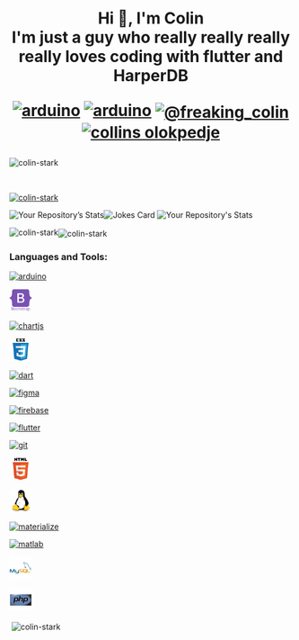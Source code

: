 <h1 align="center">Hi 👋, I'm Colin<br>I'm just a guy who really really really really loves coding with flutter and HarperDB<br>
<p align="center">
<a href="mailto:collinscodes@gmail.com?"><img src="https://cdn-icons-png.flaticon.com/512/281/281769.png" alt="arduino" width="50" height="50"/></a> <a href="https://hashnode.com/@unorthodox-developer"><img src="https://cdn.hashnode.com/res/hashnode/image/upload/v1611902473383/CDyAuTy75.png?auto=compress" alt="arduino" width="50" height="50"/></a> <a href="https://twitter.com/@freaking_colin" target="blank"><img align="center" src="https://aux2.iconspalace.com/uploads/twitter-icon-256-2130177043.png" alt="@freaking_colin" height="50" width="50"/></a> <a href="https://www.linkedin.com/in/collins-olokpedje-739955136/" target="blank"><img align="center" src="https://upload.wikimedia.org/wikipedia/commons/thumb/e/e9/Linkedin_icon.svg/256px-Linkedin_icon.svg.png" alt="collins olokpedje" height="50" width="50" /></a>
</p>
</h1>

<p align="left"> <img src="https://komarev.com/ghpvc/?username=colin-stark&label=Profile%20views&color=0e75b6&style=flat" alt="colin-stark" /> </p><br>
<p align="left"> <a href="https://github.com/ryo-ma/github-profile-trophy"><img src="https://github-profile-trophy.vercel.app/?username=colin-stark" alt="colin-stark" /></a> </p>


![Your Repository’s Stats](https://github-readme-stats.vercel.app/api?username=Colin-Stark&show_icons=true)![Jokes Card](https://readme-jokes.vercel.app/api)
![Your Repository's Stats](https://github-readme-stats.vercel.app/api/top-langs/?username=Colin-Stark&theme=blue-green) 
 
<p><img align="left" src="https://github-readme-stats.vercel.app/api/top-langs?username=colin-stark&show_icons=true&locale=en&layout=compact" alt="colin-stark" /></p>

<p><img align="center" src="https://github-readme-streak-stats.herokuapp.com/?user=colin-stark&" alt="colin-stark" /></p>



<h3 align="left">Languages and Tools:</h3>
<p align="left"> <a href="https://www.arduino.cc/" target="_blank" rel="noreferrer"> 

<img src="https://cdn.worldvectorlogo.com/logos/arduino-1.svg" alt="arduino" width="40" height="40"/> </a> <a href="https://getbootstrap.com" target="_blank" rel="noreferrer">

<img src="https://raw.githubusercontent.com/devicons/devicon/master/icons/bootstrap/bootstrap-plain-wordmark.svg" alt="bootstrap" width="40" height="40"/> </a> <a href="https://www.chartjs.org" target="_blank" rel="noreferrer"> 

<img src="https://www.chartjs.org/media/logo-title.svg" alt="chartjs" width="40" height="40"/> </a> <a href="https://www.w3schools.com/css/" target="_blank" rel="noreferrer"> 

<img src="https://raw.githubusercontent.com/devicons/devicon/master/icons/css3/css3-original-wordmark.svg" alt="css3" width="40" height="40"/> </a> <a href="https://dart.dev" target="_blank" rel="noreferrer"> 

<img src="https://www.vectorlogo.zone/logos/dartlang/dartlang-icon.svg" alt="dart" width="40" height="40"/> </a> <a href="https://www.figma.com/" target="_blank" rel="noreferrer">

<img src="https://www.vectorlogo.zone/logos/figma/figma-icon.svg" alt="figma" width="40" height="40"/> </a> <a href="https://firebase.google.com/" target="_blank" rel="noreferrer"> 

<img src="https://www.vectorlogo.zone/logos/firebase/firebase-icon.svg" alt="firebase" width="40" height="40"/> </a> <a href="https://flutter.dev" target="_blank" rel="noreferrer"> 

<img src="https://www.vectorlogo.zone/logos/flutterio/flutterio-icon.svg" alt="flutter" width="40" height="40"/> </a> <a href="https://git-scm.com/" target="_blank" rel="noreferrer">

<img src="https://www.vectorlogo.zone/logos/git-scm/git-scm-icon.svg" alt="git" width="40" height="40"/> </a> <a href="https://www.w3.org/html/" target="_blank" rel="noreferrer"> 

<img src="https://raw.githubusercontent.com/devicons/devicon/master/icons/html5/html5-original-wordmark.svg" alt="html5" width="40" height="40"/> </a> <a href="https://www.linux.org/" target="_blank" rel="noreferrer">

<img src="https://raw.githubusercontent.com/devicons/devicon/master/icons/linux/linux-original.svg" alt="linux" width="40" height="40"/> </a> <a href="https://materializecss.com/" target="_blank" rel="noreferrer">

<img src="https://raw.githubusercontent.com/prplx/svg-logos/5585531d45d294869c4eaab4d7cf2e9c167710a9/svg/materialize.svg" alt="materialize" width="40" height="40"/> </a> <a href="https://www.mathworks.com/" target="_blank" rel="noreferrer"> 

<img src="https://upload.wikimedia.org/wikipedia/commons/2/21/Matlab_Logo.png" alt="matlab" width="40" height="40"/> </a> <a href="https://www.mysql.com/" target="_blank" rel="noreferrer"> 

<img src="https://raw.githubusercontent.com/devicons/devicon/master/icons/mysql/mysql-original-wordmark.svg" alt="mysql" width="40" height="40"/> </a> <a href="https://www.php.net" target="_blank" rel="noreferrer">

<img src="https://raw.githubusercontent.com/devicons/devicon/master/icons/php/php-original.svg" alt="php" width="40" height="40"/> </a> </p>



<p>&nbsp;<img align="center" src="https://github-readme-stats.vercel.app/api?username=colin-stark&show_icons=true&locale=en" alt="colin-stark" /></p>



